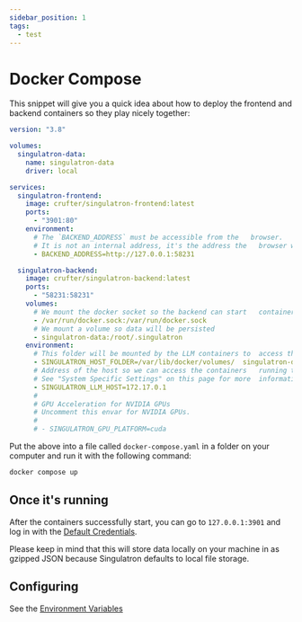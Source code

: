 ```yaml
---
sidebar_position: 1
tags:
  - test
---
```


# Docker Compose

This snippet will give you a quick idea about how to deploy the frontend and backend containers so they play nicely together:

```yaml
version: "3.8"

volumes:
  singulatron-data:
    name: singulatron-data
    driver: local

services:
  singulatron-frontend:
    image: crufter/singulatron-frontend:latest
    ports:
      - "3901:80"
    environment:
      # The `BACKEND_ADDRESS` must be accessible from the   browser.
      # It is not an internal address, it's the address the   browser will make API requests to.
      - BACKEND_ADDRESS=http://127.0.0.1:58231

  singulatron-backend:
    image: crufter/singulatron-backend:latest
    ports:
      - "58231:58231"
    volumes:
      # We mount the docker socket so the backend can start   containers
      - /var/run/docker.sock:/var/run/docker.sock
      # We mount a volume so data will be persisted
      - singulatron-data:/root/.singulatron
    environment:
      # This folder will be mounted by the LLM containers to  access the models
      - SINGULATRON_HOST_FOLDER=/var/lib/docker/volumes/  singulatron-data/_data
      # Address of the host so we can access the containers   running the LLMs from the backend container
      # See "System Specific Settings" on this page for more  information.
      - SINGULATRON_LLM_HOST=172.17.0.1
      #
      # GPU Acceleration for NVIDIA GPUs
      # Uncomment this envar for NVIDIA GPUs.
      #
      # - SINGULATRON_GPU_PLATFORM=cuda
```

Put the above into a file called `docker-compose.yaml` in a folder on your computer and run it with the following command:

```sh
docker compose up
```

## Once it's running

After the containers successfully start, you can go to `127.0.0.1:3901` and log in with the [Default Credentials](/start/#default-credentials).

Please keep in mind that this will store data locally on your machine in as gzipped JSON because Singulatron defaults to local file storage.

## Configuring

See the [Environment Variables](./environment-variables/)
